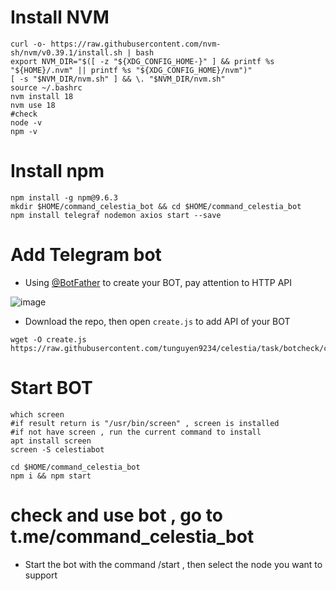 # Install NVM
```
curl -o- https://raw.githubusercontent.com/nvm-sh/nvm/v0.39.1/install.sh | bash
export NVM_DIR="$([ -z "${XDG_CONFIG_HOME-}" ] && printf %s "${HOME}/.nvm" || printf %s "${XDG_CONFIG_HOME}/nvm")"
[ -s "$NVM_DIR/nvm.sh" ] && \. "$NVM_DIR/nvm.sh"
source ~/.bashrc
nvm install 18
nvm use 18
#check
node -v
npm -v
```
# Install npm
```
npm install -g npm@9.6.3
mkdir $HOME/command_celestia_bot && cd $HOME/command_celestia_bot
npm install telegraf nodemon axios start --save
```
# Add Telegram bot
- Using [@BotFather](https://t.me/BotFather) to create your BOT, pay attention to HTTP API

![image](https://user-images.githubusercontent.com/110772351/229352442-98e30347-943b-46f7-bb6b-30a162b4ea88.png)

- Download the repo, then open `create.js` to add API of your BOT
```
wget -O create.js https://raw.githubusercontent.com/tunguyen9234/celestia/task/botcheck/create.js
```
# Start BOT
```
which screen
#if result return is "/usr/bin/screen" , screen is installed
#if not have screen , run the current command to install
apt install screen
screen -S celestiabot
```
```
cd $HOME/command_celestia_bot
npm i && npm start
```
# check and use bot , go to t.me/command_celestia_bot
- Start the bot with the command /start , then select the node you want to support

